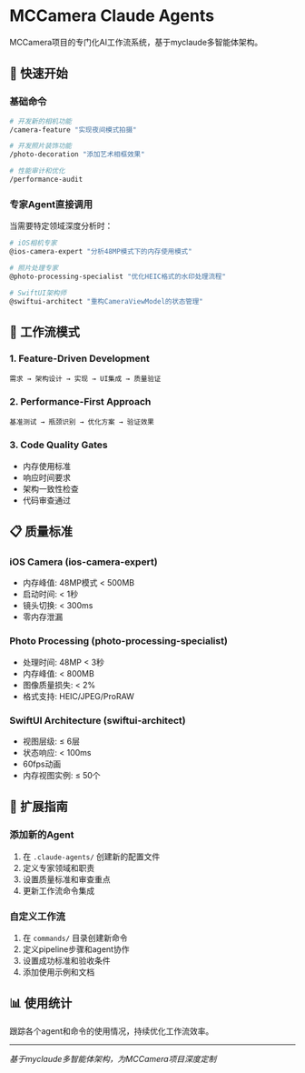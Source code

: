 # MCCamera Claude Agents

MCCamera项目的专门化AI工作流系统，基于myclaude多智能体架构。

## 🚀 快速开始

### 基础命令
```bash
# 开发新的相机功能
/camera-feature "实现夜间模式拍摄"

# 开发照片装饰功能  
/photo-decoration "添加艺术相框效果"

# 性能审计和优化
/performance-audit
```

### 专家Agent直接调用
当需要特定领域深度分析时：

```bash
# iOS相机专家
@ios-camera-expert "分析48MP模式下的内存使用模式"

# 照片处理专家  
@photo-processing-specialist "优化HEIC格式的水印处理流程"

# SwiftUI架构师
@swiftui-architect "重构CameraViewModel的状态管理"
```

## 🎯 工作流模式

### 1. Feature-Driven Development
```
需求 → 架构设计 → 实现 → UI集成 → 质量验证
```

### 2. Performance-First Approach  
```
基准测试 → 瓶颈识别 → 优化方案 → 验证效果
```

### 3. Code Quality Gates
- 内存使用标准
- 响应时间要求  
- 架构一致性检查
- 代码审查通过

## 📋 质量标准

### iOS Camera (ios-camera-expert)
- 内存峰值: 48MP模式 < 500MB
- 启动时间: < 1秒
- 镜头切换: < 300ms
- 零内存泄漏

### Photo Processing (photo-processing-specialist)
- 处理时间: 48MP < 3秒
- 内存峰值: < 800MB
- 图像质量损失: < 2%
- 格式支持: HEIC/JPEG/ProRAW

### SwiftUI Architecture (swiftui-architect)
- 视图层级: ≤ 6层
- 状态响应: < 100ms
- 60fps动画
- 内存视图实例: ≤ 50个

## 🔧 扩展指南

### 添加新的Agent
1. 在 `.claude-agents/` 创建新的配置文件
2. 定义专家领域和职责
3. 设置质量标准和审查重点
4. 更新工作流命令集成

### 自定义工作流
1. 在 `commands/` 目录创建新命令
2. 定义pipeline步骤和agent协作
3. 设置成功标准和验收条件
4. 添加使用示例和文档

## 📊 使用统计

跟踪各个agent和命令的使用情况，持续优化工作流效率。

---

*基于myclaude多智能体架构，为MCCamera项目深度定制*